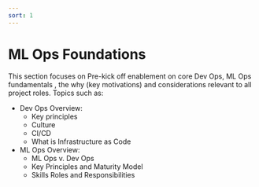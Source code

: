 ```yaml
---
sort: 1
---
```

# ML Ops Foundations

This section focuses on Pre-kick off enablement on core Dev Ops, ML Ops fundamentals , the why (key motivations) and considerations relevant to all project roles. Topics such as:
* Dev Ops Overview: 
    * Key principles
    * Culture
    * CI/CD
    * What is Infrastructure as Code
* ML Ops Overview: 
    * ML Ops v. Dev Ops 
    * Key Principles and Maturity Model
    * Skills Roles and Responsibilities